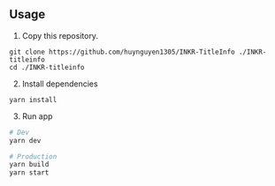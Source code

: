 ## Usage
1. Copy this repository.
```
git clone https://github.com/huynguyen1305/INKR-TitleInfo ./INKR-titleinfo
cd ./INKR-titleinfo
```
2. Install dependencies
```
yarn install
```

3. Run app
``` bash
# Dev
yarn dev

# Production
yarn build
yarn start
```
